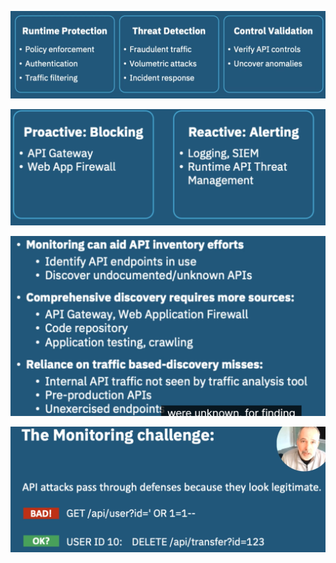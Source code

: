 ![](attachments/Pasted%20image%2020250713084640.png)

![](attachments/Pasted%20image%2020250713084721.png)

![](attachments/Pasted%20image%2020250713084750.png)

![](attachments/Pasted%20image%2020250713084957.png)

